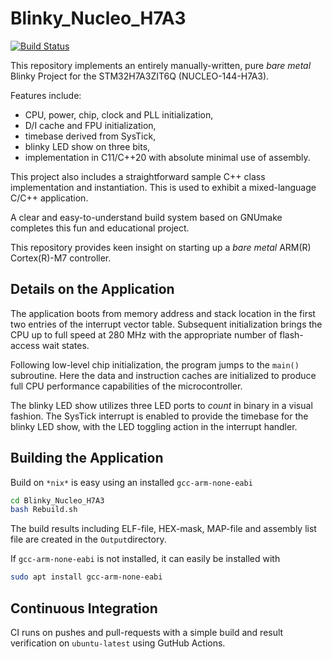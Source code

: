 Blinky_Nucleo_H7A3
==================

[![Build Status](https://github.com/chalandi/Blinky_Nucleo_H7A3/actions/workflows/Blinky_Nucleo_H7A3.yml/badge.svg)](https://github.com/chalandi/Blinky_Nucleo_H7A3/actions)

This repository implements an entirely manually-written, pure
_bare_ _metal_ Blinky Project for the STM32H7A3ZIT6Q (NUCLEO-144-H7A3).

Features include:
  - CPU, power, chip, clock and PLL initialization,
  - D/I cache and FPU initialization,
  - timebase derived from SysTick,
  - blinky LED show on three bits,
  - implementation in C11/C++20 with absolute minimal use of assembly.


This project also includes a straightforward sample C++ class
implementation and instantiation. This is used to exhibit a mixed-language
C/C++ application.

A clear and easy-to-understand build system based on GNUmake
completes this fun and educational project.

This repository provides keen insight on starting up
a _bare_ _metal_ ARM(R) Cortex(R)-M7 controller.

## Details on the Application

The application boots from memory address and stack location
in the first two entries of the interrupt vector table.
Subsequent initialization brings the CPU up to full speed
at 280 MHz with the appropriate number of flash-access wait states.

Following low-level chip initialization, the program jumps to
the `main()` subroutine. Here the data and instruction caches
are initialized to produce full CPU performance capabilities
of the microcontroller.

The blinky LED show utilizes three LED ports to _count_
in binary in a visual fashion. The SysTick interrupt
is enabled to provide the timebase for the blinky LED show,
with the LED toggling action in the interrupt handler.

## Building the Application

Build on `*nix*` is easy using an installed `gcc-arm-none-eabi`

```sh
cd Blinky_Nucleo_H7A3
bash Rebuild.sh
```

The build results including ELF-file, HEX-mask, MAP-file
and assembly list file are created in the `Output`directory.

If `gcc-arm-none-eabi` is not installed, it can easily
be installed with

```sh
sudo apt install gcc-arm-none-eabi
```

## Continuous Integration

CI runs on pushes and pull-requests with a simple
build and result verification on `ubuntu-latest`
using GutHub Actions.
